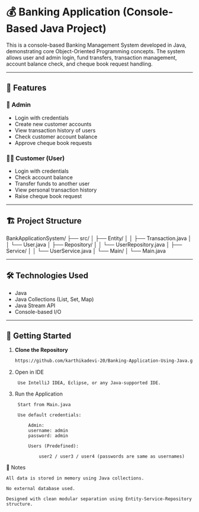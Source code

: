 # 💰 Banking Application (Console-Based Java Project)

This is a console-based Banking Management System developed in Java, demonstrating core Object-Oriented Programming concepts. The system allows user and admin login, fund transfers, transaction management, account balance check, and cheque book request handling.

---

## 📌 Features

### 👤 Admin
- Login with credentials
- Create new customer accounts
- View transaction history of users
- Check customer account balance
- Approve cheque book requests

### 👨‍💼 Customer (User)
- Login with credentials
- Check account balance
- Transfer funds to another user
- View personal transaction history
- Raise cheque book request

---

## 🏗️ Project Structure

BankApplicationSystem/
├── src/
│ ├── Entity/
│ │ ├── Transaction.java
│ │ └── User.java
│ ├── Repository/
│ │ └── UserRepository.java
│ ├── Service/
│ │ └── UserService.java
│ └── Main/
│ └── Main.java


---

## 🛠️ Technologies Used

- Java
- Java Collections (List, Set, Map)
- Java Stream API
- Console-based I/O

---

## 🚀 Getting Started

1. **Clone the Repository**
   ```bash
   https://github.com/karthikadevi-20/Banking-Application-Using-Java.git
2. Open in IDE

        Use IntelliJ IDEA, Eclipse, or any Java-supported IDE.

3. Run the Application

        Start from Main.java

        Use default credentials:

            Admin:
            username: admin
            password: admin

            Users (Predefined):

                user2 / user3 / user4 (passwords are same as usernames)

📝 Notes

    All data is stored in memory using Java collections.

    No external database used.

    Designed with clean modular separation using Entity-Service-Repository structure.

